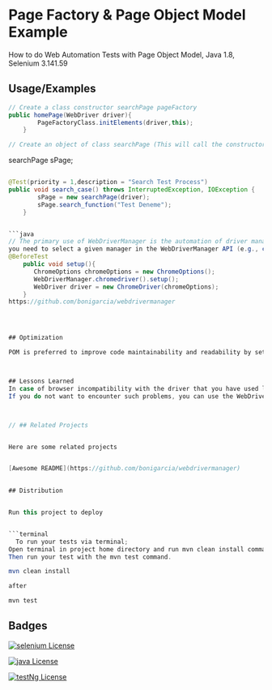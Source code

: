 
# Page Factory & Page Object Model Example


How to do Web Automation Tests with Page Object Model, Java 1.8, Selenium 3.141.59

  
## Usage/Examples

```java
// Create a class constructor searchPage pageFactory
public homePage(WebDriver driver){
        PageFactoryClass.initElements(driver,this);
    }

// Create an object of class searchPage (This will call the constructor)
```

  searchPage sPage;


```java

@Test(priority = 1,description = "Search Test Process")
public void search_case() throws InterruptedException, IOException {
        sPage = new searchPage(driver);
        sPage.search_function("Test Deneme");
    }


```java
// The primary use of WebDriverManager is the automation of driver management. For using this feature, 
you need to select a given manager in the WebDriverManager API (e.g., chromedriver() for Chrome) and invoke the method setup().
@BeforeTest
    public void setup(){
       ChromeOptions chromeOptions = new ChromeOptions();
       WebDriverManager.chromedriver().setup();
       WebDriver driver = new ChromeDriver(chromeOptions);
    }
https://github.com/bonigarcia/webdrivermanager




## Optimization

POM is preferred to improve code maintainability and readability by setting common methods and elements to a variable.



## Lessons Learned
In case of browser incompatibility with the driver that you have used locally, use an updated browser and update your driver.
If you do not want to encounter such problems, you can use the WebDriverManager made by bonigarcia. -> https://github.com/bonigarcia/webdrivermanager



// ## Related Projects


Here are some related projects


[Awesome README](https://github.com/bonigarcia/webdrivermanager)

  
## Distribution


Run this project to deploy


```terminal
  To run your tests via terminal;
Open terminal in project home directory and run mvn clean install command.
Then run your test with the mvn test command.

mvn clean install

after 

mvn test
```

  
## Badges

[![selenium License](https://upload.wikimedia.org/wikipedia/commons/thumb/9/9f/Selenium_logo.svg/512px-Selenium_logo.svg.png?20210927154434)](https://www.selenium.dev/)



[![java License](https://upload.wikimedia.org/wikipedia/tr/thumb/2/2e/Java_Logo.svg/558px-Java_Logo.svg.png)](https://www.java.com/tr/download/manual.jsp)



[![testNg License](https://blog.knoldus.com/wp-content/uploads/2020/01/TESTNG.png)](https://testng.org/doc/)

  
